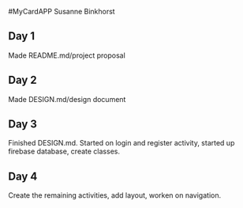 #MyCardAPP
Susanne Binkhorst
## Day 1
Made README.md/project proposal

## Day 2
Made DESIGN.md/design document 

## Day 3
Finished DESIGN.md. Started on login and register activity, started up firebase database, create classes.

## Day 4
Create the remaining activities, add layout, worken on navigation.
